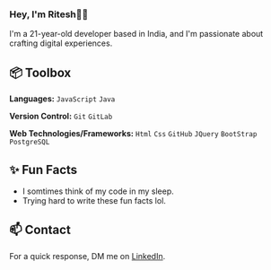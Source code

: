 
### Hey, I'm Ritesh👋🏽  

I'm a 21-year-old developer based in India, and I'm passionate about crafting digital experiences. 


 
## 📦 Toolbox

**Languages:**  `JavaScript` `Java`  
 
**Version Control:** `Git` `GitLab` 

**Web Technologies/Frameworks:** `Html` `Css` `GitHub`  `JQuery` `BootStrap` `PostgreSQL` 

 
## ✨ Fun Facts 

- I somtimes think of my code in my sleep.
- Trying hard to write these fun facts lol.


## 📫 Contact

 For a quick response, DM me on [LinkedIn](https://www.linkedin.com/in/ritesh-katwe/). 
